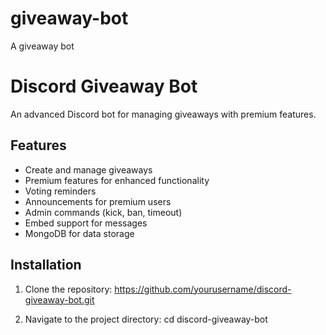 # giveaway-bot
A giveaway bot 
# Discord Giveaway Bot

An advanced Discord bot for managing giveaways with premium features.

## Features

- Create and manage giveaways
- Premium features for enhanced functionality
- Voting reminders
- Announcements for premium users
- Admin commands (kick, ban, timeout)
- Embed support for messages
- MongoDB for data storage

## Installation

1. Clone the repository:
https://github.com/yourusername/discord-giveaway-bot.git


2. Navigate to the project directory:
cd discord-giveaway-bot
